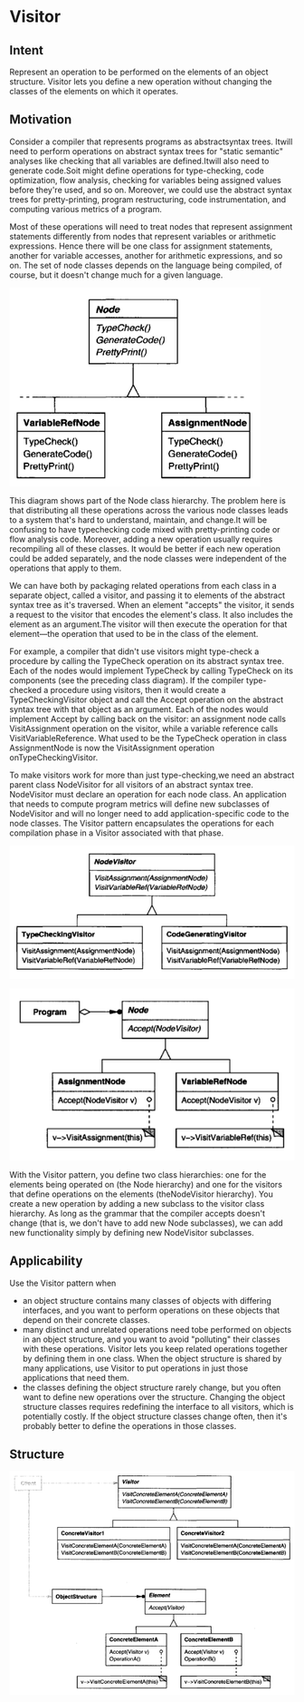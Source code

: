 # Visitor

## Intent

Represent an operation to be performed on the elements of an object structure. 
Visitor lets you define a new operation without changing the classes of the elements
on which it operates.

## Motivation

Consider a compiler that represents programs as abstractsyntax trees. Itwill need
to perform operations on abstract syntax trees for "static semantic" analyses like
checking that all variables are defined.Itwill also need to generate code.Soit might
define operations for type-checking, code optimization, flow analysis, checking
for variables being assigned values before they're used, and so on. Moreover,
we could use the abstract syntax trees for pretty-printing, program restructuring,
code instrumentation, and computing various metrics of a program.

Most of these operations will need to treat nodes that represent assignment 
statements differently from nodes that represent variables or arithmetic expressions.
Hence there will be one class for assignment statements, another for variable
accesses, another for arithmetic expressions, and so on. The set of node classes
depends on the language being compiled, of course, but it doesn't change much
for a given language.

![](docs/_images/img.png)

This diagram shows part of the Node class hierarchy. The problem here is that
distributing all these operations across the various node classes leads to a system
that's hard to understand, maintain, and change.It will be confusing to have 
typechecking code mixed with pretty-printing code or flow analysis code. Moreover,
adding a new operation usually requires recompiling all of these classes. It would
be better if each new operation could be added separately, and the node classes
were independent of the operations that apply to them.

We can have both by packaging related operations from each class in a separate
object, called a visitor, and passing it to elements of the abstract syntax tree as it's
traversed. When an element "accepts" the visitor, it sends a request to the visitor
that encodes the element's class. It also includes the element as an argument.The
visitor will then execute the operation for that element—the operation that used
to be in the class of the element.

For example, a compiler that didn't use visitors might type-check a procedure
by calling the TypeCheck operation on its abstract syntax tree. Each of the nodes
would implement TypeCheck by calling TypeCheck on its components (see the
preceding class diagram). If the compiler type-checked a procedure using visitors,
then it would create a TypeCheckingVisitor object and call the Accept operation
on the abstract syntax tree with that object as an argument. Each of the nodes
would implement Accept by calling back on the visitor: an assignment node
calls VisitAssignment operation on the visitor, while a variable reference calls
VisitVariableReference. What used to be the TypeCheck operation in class 
AssignmentNode is now the VisitAssignment operation onTypeCheckingVisitor.

To make visitors work for more than just type-checking,we need an abstract parent
class NodeVisitor for all visitors of an abstract syntax tree. NodeVisitor must
declare an operation for each node class. An application that needs to compute
program metrics will define new subclasses of NodeVisitor and will no longer
need to add application-specific code to the node classes. The Visitor pattern
encapsulates the operations for each compilation phase in a Visitor associated
with that phase.

![](docs/_images/img_1.png)

![](docs/_images/img_2.png)

With the Visitor pattern, you define two class hierarchies: one for the elements
being operated on (the Node hierarchy) and one for the visitors that define 
operations on the elements (theNodeVisitor hierarchy). You create a new operation
by adding a new subclass to the visitor class hierarchy. As long as the grammar
that the compiler accepts doesn't change (that is, we don't have to add new Node
subclasses), we can add new functionality simply by defining new NodeVisitor
subclasses.

## Applicability

Use the Visitor pattern when
* an object structure contains many classes of objects with differing interfaces,
and you want to perform operations on these objects that depend on their
concrete classes.
* many distinct and unrelated operations need tobe performed on objects in an
object structure, and you want to avoid "polluting" their classes with these
operations. Visitor lets you keep related operations together by defining them
in one class. When the object structure is shared by many applications, use
Visitor to put operations in just those applications that need them.
* the classes defining the object structure rarely change, but you often want
to define new operations over the structure. Changing the object structure
classes requires redefining the interface to all visitors, which is potentially
costly. If the object structure classes change often, then it's probably better to
define the operations in those classes.

## Structure

![](docs/_images/img_3.png)
